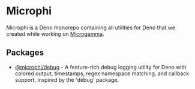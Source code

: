 # Microphi

Microphi is a Deno monorepo containing all utilities for Deno that we created while working on [Microgamma](https://www.microgamma.io).

## Packages

- [@microphi/debug](libs/debug/) - A feature-rich debug logging utility for Deno with colored output, timestamps, regex namespace matching, and callback support, inspired by the 'debug' package.